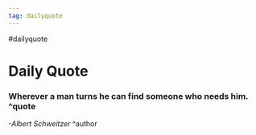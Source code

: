 ```yaml
---
tag: dailyquote
---
```


#dailyquote

# Daily Quote

### Wherever a man turns he can find someone who needs him. ^quote
*-Albert Schweitzer* ^author
